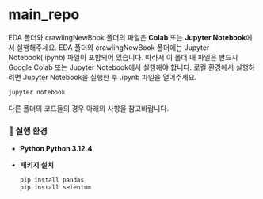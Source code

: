 # main_repo

EDA 폴더와 crawlingNewBook 폴더의 파일은 **Colab** 또는 **Jupyter Notebook**에서 실행해주세요.
EDA 폴더와 crawlingNewBook 폴더에는 Jupyter Notebook(.ipynb) 파일이 포함되어 있습니다.
따라서 이 폴더 내 파일은 반드시 Google Colab 또는 Jupyter Notebook에서 실행해야 합니다.
로컬 환경에서 실행하려면 Jupyter Notebook을 실행한 후 .ipynb 파일을 열어주세요.
  ```bash
  jupyter notebook
  ```

다른 폴더의 코드들의 경우 아래의 사항을 참고바랍니다.
### 📌 실행 환경
- **Python Python 3.12.4** 
- **패키지 설치**

  
  ```bash
  pip install pandas
  pip install selenium
  ```
